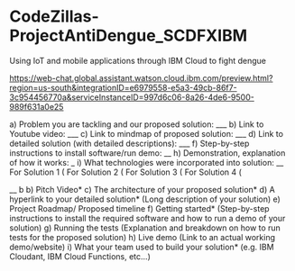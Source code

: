 # CodeZillas-ProjectAntiDengue_SCDFXIBM
Using IoT and mobile applications through IBM Cloud to fight dengue


https://web-chat.global.assistant.watson.cloud.ibm.com/preview.html?region=us-south&integrationID=e6979558-e5a3-49cb-86f7-3c954456770a&serviceInstanceID=997d6c06-8a26-4de6-9500-989f631a0e25


a) Problem you are tackling and our proposed solution: ___
b) Link to Youtube video: ___
c) Link to mindmap of proposed solution: ___
d) Link to detailed solution (with detailed descriptions): ___
f) Step-by-step instructions to install software/run demo: __
h) Demonstration, explanation of how it works: _
i) What technologies were incorporated into solution: __
    For Solution 1 (
    For Solution 2 (
    For Solution 3 (
    For Solution 4 (

__
b
b) Pitch Video*
c) The architecture of your proposed solution*
d) A hyperlink to your detailed solution* (Long description of your solution)
e) Project Roadmap/ Proposed timeline
f) Getting started* (Step-by-step instructions to install the required software and how
to run a demo of your solution)
g) Running the tests (Explanation and breakdown on how to run tests for the proposed
solution)
h) Live demo (Link to an actual working demo/website)
i) What your team used to build your solution* (e.g. IBM Cloudant, IBM Cloud
Functions, etc...)
